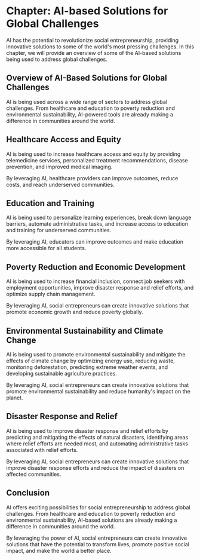 Chapter: AI-based Solutions for Global Challenges
=================================================

AI has the potential to revolutionize social entrepreneurship, providing innovative solutions to some of the world's most pressing challenges. In this chapter, we will provide an overview of some of the AI-based solutions being used to address global challenges.

Overview of AI-Based Solutions for Global Challenges
----------------------------------------------------

AI is being used across a wide range of sectors to address global challenges. From healthcare and education to poverty reduction and environmental sustainability, AI-powered tools are already making a difference in communities around the world.

Healthcare Access and Equity
----------------------------

AI is being used to increase healthcare access and equity by providing telemedicine services, personalized treatment recommendations, disease prevention, and improved medical imaging.

By leveraging AI, healthcare providers can improve outcomes, reduce costs, and reach underserved communities.

Education and Training
----------------------

AI is being used to personalize learning experiences, break down language barriers, automate administrative tasks, and increase access to education and training for underserved communities.

By leveraging AI, educators can improve outcomes and make education more accessible for all students.

Poverty Reduction and Economic Development
------------------------------------------

AI is being used to increase financial inclusion, connect job seekers with employment opportunities, improve disaster response and relief efforts, and optimize supply chain management.

By leveraging AI, social entrepreneurs can create innovative solutions that promote economic growth and reduce poverty globally.

Environmental Sustainability and Climate Change
-----------------------------------------------

AI is being used to promote environmental sustainability and mitigate the effects of climate change by optimizing energy use, reducing waste, monitoring deforestation, predicting extreme weather events, and developing sustainable agriculture practices.

By leveraging AI, social entrepreneurs can create innovative solutions that promote environmental sustainability and reduce humanity's impact on the planet.

Disaster Response and Relief
----------------------------

AI is being used to improve disaster response and relief efforts by predicting and mitigating the effects of natural disasters, identifying areas where relief efforts are needed most, and automating administrative tasks associated with relief efforts.

By leveraging AI, social entrepreneurs can create innovative solutions that improve disaster response efforts and reduce the impact of disasters on affected communities.

Conclusion
----------

AI offers exciting possibilities for social entrepreneurship to address global challenges. From healthcare and education to poverty reduction and environmental sustainability, AI-based solutions are already making a difference in communities around the world.

By leveraging the power of AI, social entrepreneurs can create innovative solutions that have the potential to transform lives, promote positive social impact, and make the world a better place.

